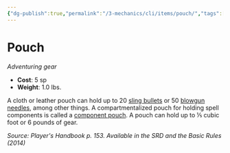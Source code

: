 ```yaml
---
{"dg-publish":true,"permalink":"/3-mechanics/cli/items/pouch/","tags":["ttrpg-cli/compendium/src/5e/phb","ttrpg-cli/item/gear/","ttrpg-cli/item/rarity/none"]}
---
```


# Pouch
*Adventuring gear*  


- **Cost**: 5 sp
- **Weight**: 1.0 lbs.

A cloth or leather pouch can hold up to 20 [sling bullets](3-Mechanics/CLI/items/sling-bullet.md) or 50 [blowgun needles](3-Mechanics/CLI/items/blowgun-needle.md), among other things. A compartmentalized pouch for holding spell components is called a [component pouch](3-Mechanics/CLI/items/component-pouch.md). A pouch can hold up to ⅕ cubic foot or 6 pounds of gear.

*Source: Player's Handbook p. 153. Available in the <span title='Systems Reference Document (5.1)'>SRD</span> and the Basic Rules (2014)*